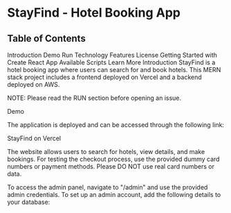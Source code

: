 # StayFind - Hotel Booking App
<h2>Table of Contents</h2>
Introduction
Demo
Run
Technology
Features
License
Getting Started with Create React App
Available Scripts
Learn More
Introduction
StayFind is a hotel booking app where users can search for and book hotels. This MERN stack project includes a frontend deployed on Vercel and a backend deployed on AWS.

NOTE: Please read the RUN section before opening an issue.

Demo

The application is deployed and can be accessed through the following link:

StayFind on Vercel

The website allows users to search for hotels, view details, and make bookings. For testing the checkout process, use the provided dummy card numbers or payment methods. Please DO NOT use real card numbers or data.

To access the admin panel, navigate to "/admin" and use the provided admin credentials. To set up an admin account, add the following details to your database:
